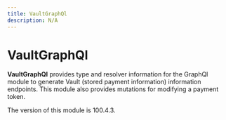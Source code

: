```yaml
---
title: VaultGraphQl
description: N/A
---
```


# VaultGraphQl

**VaultGraphQl** provides type and resolver information for the GraphQl module
to generate Vault (stored payment information) information endpoints. This module also
provides mutations for modifying a payment token.

<InlineAlert slots="text" />
The version of this module is 100.4.3.
